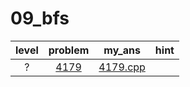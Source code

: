 # 09_bfs
| level | problem | my_ans | hint |
| :--: | :--: | :--: | :--: |
| ? | [4179](https://www.acmicpc.net/problem/4179) | [4179.cpp](./4179/4179.cpp) |  |
